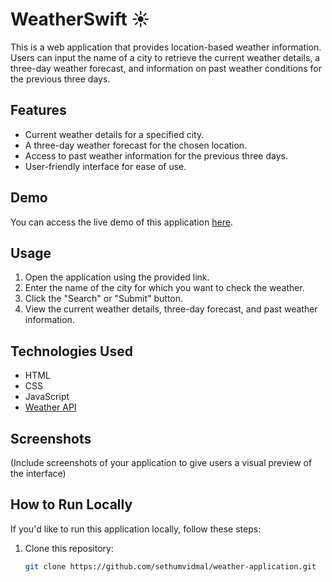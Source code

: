 # WeatherSwift ☀️

This is a web application that provides location-based weather information. Users can input the name of a city to retrieve the current weather details, a three-day weather forecast, and information on past weather conditions for the previous three days.

## Features

- Current weather details for a specified city.
- A three-day weather forecast for the chosen location.
- Access to past weather information for the previous three days.
- User-friendly interface for ease of use.

## Demo

You can access the live demo of this application [here](https://sethumvidmal.github.io/weather-application/).

## Usage

1. Open the application using the provided link.
2. Enter the name of the city for which you want to check the weather.
3. Click the "Search" or "Submit" button.
4. View the current weather details, three-day forecast, and past weather information.

## Technologies Used

- HTML
- CSS
- JavaScript
- [Weather API](https://www.weatherapi.com/)

## Screenshots

(Include screenshots of your application to give users a visual preview of the interface)

## How to Run Locally

If you'd like to run this application locally, follow these steps:

1. Clone this repository:

   ```bash
   git clone https://github.com/sethumvidmal/weather-application.git
